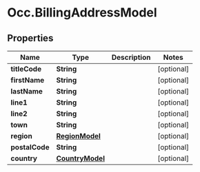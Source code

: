 # Occ.BillingAddressModel

## Properties
Name | Type | Description | Notes
------------ | ------------- | ------------- | -------------
**titleCode** | **String** |  | [optional] 
**firstName** | **String** |  | [optional] 
**lastName** | **String** |  | [optional] 
**line1** | **String** |  | [optional] 
**line2** | **String** |  | [optional] 
**town** | **String** |  | [optional] 
**region** | [**RegionModel**](RegionModel.md) |  | [optional] 
**postalCode** | **String** |  | [optional] 
**country** | [**CountryModel**](CountryModel.md) |  | [optional] 


